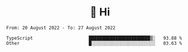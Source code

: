 <h1 align="center">👋 Hi</h1>
<!-- <h3 align="center">An enthusiastic frontend developer</h3> -->

<!--START_SECTION:waka-->

```text
From: 20 August 2022 - To: 27 August 2022

TypeScript                     ███████████████████████▒░   93.88 %
Other                          █░░░░░░░░░░░░░░░░░░░░░░░░   03.63 %
```

<!--END_SECTION:waka-->
